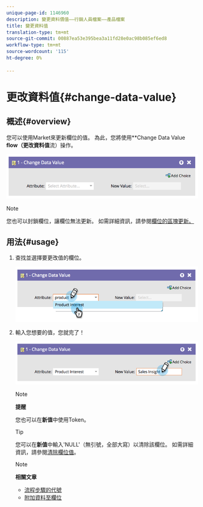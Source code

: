 ```yaml
---
unique-page-id: 1146960
description: 變更資料價值——行銷人員檔案——產品檔案
title: 變更資料值
translation-type: tm+mt
source-git-commit: 00887ea53e395bea3a11fd28e0ac98b085ef6ed8
workflow-type: tm+mt
source-wordcount: '115'
ht-degree: 0%

---
```



# 更改資料值{#change-data-value}

## 概述{#overview}

您可以使用Market來更新欄位的值。 為此，您將使用**Change Data Value **flow（更改資料值**流）操作。

![](assets/image2014-9-22-11-3a15-3a34.png)

>[!NOTE]
>
>您也可以封鎖欄位，讓欄位無法更新。 如需詳細資訊，請參閱[欄位的區塊更新。](../../../../product-docs/administration/field-management/block-updates-to-a-field.md)

## 用法{#usage}

1. 查找並選擇要更改值的欄位。

   ![](assets/image2014-9-22-11-3a18-3a29.png)

1. 輸入您想要的值，您就完了！

   ![](assets/image2014-9-22-11-3a18-3a38.png)

   >[!NOTE]
   >
   >**提醒**
   >
   >
   >您也可以在&#x200B;**新值**&#x200B;中使用Token。

   >[!TIP]
   >
   >您可以在&#x200B;**新值**&#x200B;中輸入&#39;NULL&#39;（無引號，全部大寫）以清除該欄位。 如需詳細資訊，請參閱[清除欄位值](change-data-value/clear-field-values.md)。

   >[!NOTE]
   >
   >**相關文章**
   >
   >    
   >    
   >    * [流程步驟的代號](use-tokens-in-flow-steps.md)
   >    * [附加資料至欄位](append-data-to-a-field.md)


